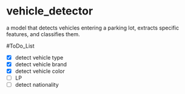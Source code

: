 # vehicle_detector
a model  that detects vehicles entering a parking lot, extracts specific features, and classifies them.

#ToDo_List
-[X] detect vehicle type
-[X] detect vehicle brand
-[X] detect vehicle color
-[ ] LP
-[ ] detect nationality
